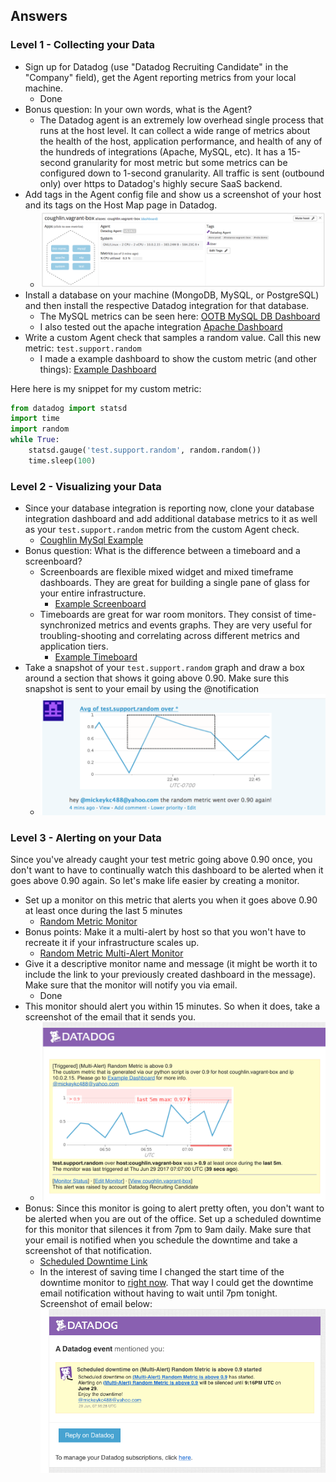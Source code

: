 ## Answers

### Level 1 - Collecting your Data

* Sign up for Datadog (use "Datadog Recruiting Candidate" in the "Company" field), get the Agent reporting metrics from your local machine.
  * Done
* Bonus question: In your own words, what is the Agent?
  * The Datadog agent is an extremely low overhead single process that runs at the host level. It can collect a wide range of metrics about the health of the host, application performance, and health of any of the hundreds of integrations (Apache, MySQL, etc). It has a 15-second granularity for most metric but some metrics can be configured down to 1-second granularity. All traffic is sent (outbound only) over https to Datadog's highly secure SaaS backend.
* Add tags in the Agent config file and show us a screenshot of your host and its tags on the Host Map page in Datadog.
  * ![My Host with Tags](images/hostAndTags.png "My Host with Tags")
* Install a database on your machine (MongoDB, MySQL, or PostgreSQL) and then install the respective Datadog integration for that database.
  * The MySQL metrics can be seen here: [OOTB MySQL DB Dashboard](https://app.datadoghq.com/dash/integration/custom%3Amysql?live=true&page=0&is_auto=false&from_ts=1498715373838&to_ts=1498718973838&tile_size=m)
  * I also tested out the apache integration [Apache Dashboard](https://app.datadoghq.com/screen/integration/apache)
* Write a custom Agent check that samples a random value. Call this new metric: `test.support.random`
  * I made a example dashboard to show the custom metric (and other things): [Example Dashboard](https://p.datadoghq.com/sb/d5cc72308-a138052e21)

Here here is my snippet for my custom metric:

```python
from datadog import statsd
import time
import random
while True:
    statsd.gauge('test.support.random', random.random())
    time.sleep(100)
```

### Level 2 - Visualizing your Data

* Since your database integration is reporting now, clone your database integration dashboard and add additional database metrics to it as well as your `test.support.random` metric from the custom Agent check.
  * [Coughlin MySql Example](https://app.datadoghq.com/dash/313411/coughlin-mysql-example?live=true&page=0&is_auto=false&from_ts=1498748446133&to_ts=1498752046133&tile_size=m&tpl_var_scope=env%3Aprod&fullscreen=false)
* Bonus question: What is the difference between a timeboard and a screenboard?
  * Screenboards are flexible mixed widget and mixed timeframe dashboards. They are great for building a single pane of glass for your entire infrastructure.
    * [Example Screenboard](https://app.datadoghq.com/screen/199043/example-dashboard)
  * Timeboards are great for war room monitors. They consist of time-synchronized metrics and events graphs. They are very useful for troubling-shooting and correlating across different metrics and application tiers.
    * [Example Timeboard](https://app.datadoghq.com/dash/313411/coughlin-mysql-example?live=true&page=0&is_auto=false&from_ts=1498748556370&to_ts=1498752156370&tile_size=m)
* Take a snapshot of your `test.support.random` graph and draw a box around a section that shows it going above 0.90. Make sure this snapshot is sent to your email by using the @notification
  * ![Random Number Above 0.9](images/randAbove9.png "Random Number Above 0.9")

### Level 3 - Alerting on your Data

Since you've already caught your test metric going above 0.90 once, you don't want to have to continually watch this dashboard to be alerted when it goes above 0.90 again.  So let's make life easier by creating a monitor.  
* Set up a monitor on this metric that alerts you when it goes above 0.90 at least once during the last 5 minutes
  * [Random Metric Monitor](https://app.datadoghq.com/monitors#2303675?group=all&live=1h)
* Bonus points:  Make it a multi-alert by host so that you won't have to recreate it if your infrastructure scales up.
  * [Random Metric Multi-Alert Monitor](https://app.datadoghq.com/monitors#2303691/edit)
* Give it a descriptive monitor name and message (it might be worth it to include the link to your previously created dashboard in the message).  Make sure that the monitor will notify you via email.
  * Done
* This monitor should alert you within 15 minutes. So when it does, take a screenshot of the email that it sends you.
  * ![Alert](images/alert.png "alert")
* Bonus: Since this monitor is going to alert pretty often, you don't want to be alerted when you are out of the office. Set up a scheduled downtime for this monitor that silences it from 7pm to 9am daily. Make sure that your email is notified when you schedule the downtime and take a screenshot of that notification.
  * [Scheduled Downtime Link](https://app.datadoghq.com/monitors#downtime?id=234185877)
  * In the interest of saving time I changed the start time of the downtime monitor to [right now](https://youtu.be/rMV-fenGP1g?t=85). That way I could get the downtime email notification without having to wait until 7pm tonight. Screenshot of email below:
  ![downtime](images/downtime.png "downtime")

